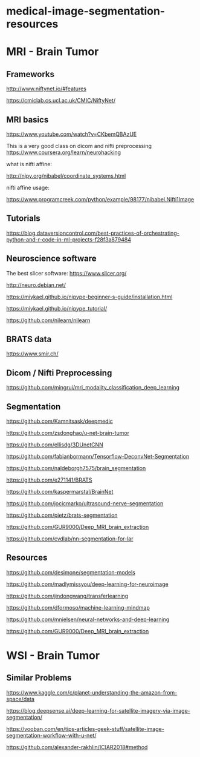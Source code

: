 # medical-image-segmentation-resources

# MRI - Brain Tumor

## Frameworks
http://www.niftynet.io/#features

https://cmiclab.cs.ucl.ac.uk/CMIC/NiftyNet/


## MRI basics
https://www.youtube.com/watch?v=CKbemQBAzUE

This is a very good class on dicom and nifti preprocessing
https://www.coursera.org/learn/neurohacking

what is nifti affine:

http://nipy.org/nibabel/coordinate_systems.html

nifti affine usage:

https://www.programcreek.com/python/example/98177/nibabel.Nifti1Image

## Tutorials
https://blog.dataversioncontrol.com/best-practices-of-orchestrating-python-and-r-code-in-ml-projects-f28f3a879484


## Neuroscience software
The best slicer software: https://www.slicer.org/

http://neuro.debian.net/

https://miykael.github.io/nipype-beginner-s-guide/installation.html

https://miykael.github.io/nipype_tutorial/

https://github.com/nilearn/nilearn


## BRATS data
https://www.smir.ch/


## Dicom / Nifti Preprocessing
https://github.com/mingrui/mri_modality_classification_deep_learning


## Segmentation
https://github.com/Kamnitsask/deepmedic

https://github.com/zsdonghao/u-net-brain-tumor

https://github.com/ellisdg/3DUnetCNN

https://github.com/fabianbormann/Tensorflow-DeconvNet-Segmentation

https://github.com/naldeborgh7575/brain_segmentation

https://github.com/e271141/BRATS

https://github.com/kaspermarstal/BrainNet

https://github.com/jocicmarko/ultrasound-nerve-segmentation

https://github.com/pietz/brats-segmentation

https://github.com/GUR9000/Deep_MRI_brain_extraction

https://github.com/cvdlab/nn-segmentation-for-lar


## Resources
https://github.com/desimone/segmentation-models

https://github.com/madlymissyou/deep-learning-for-neuroimage

https://github.com/jindongwang/transferlearning

https://github.com/dformoso/machine-learning-mindmap

https://github.com/mnielsen/neural-networks-and-deep-learning

https://github.com/GUR9000/Deep_MRI_brain_extraction


# WSI - Brain Tumor

## Similar Problems
https://www.kaggle.com/c/planet-understanding-the-amazon-from-space/data

https://blog.deepsense.ai/deep-learning-for-satellite-imagery-via-image-segmentation/

https://vooban.com/en/tips-articles-geek-stuff/satellite-image-segmentation-workflow-with-u-net/

https://github.com/alexander-rakhlin/ICIAR2018#method
